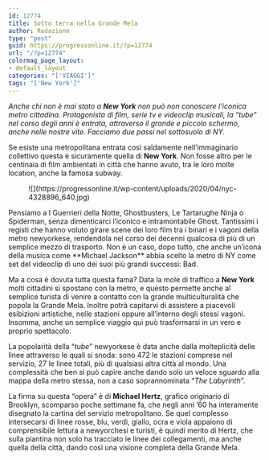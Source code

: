 ```yaml
---
id: 12774
title: Sotto terra nella Grande Mela
author: Redazione
type: "post"
guid: https://progressonline.it/?p=12774
url: "/?p=12774"
colormag_page_layout:
- default_layout
categories: "['VIAGGI']"
tags: "['New York']"
---
```


*Anche chi non è mai stato a **New York** non può non conoscere l’iconica metro cittadina. Protagonista di film, serie tv e videoclip musicali, la “tube” nel corso degli anni è entrata, attraverso il grande e piccolo schermo, anche nelle nostre vite. Facciamo due passi nel sottosuolo di NY.*

Se esiste una metropolitana entrata così saldamente nell’immaginario collettivo questa è sicuramente quella di **New York**. Non fosse altro per le centinaia di film ambientati in città che hanno avuto, tra le loro molte location, anche la famosa subway.

<div class="wp-block-image"><figure class="alignleft size-large is-resized">![](https://progressonline.it/wp-content/uploads/2020/04/nyc-4328896_640.jpg)</figure></div>Pensiamo a I Guerrieri della Notte, Ghostbusters, Le Tartarughe Ninja o Spiderman, senza dimenticarci l’iconico e intramontabile Ghost. Tantissimi i registi che hanno voluto girare scene dei loro film tra i binari e i vagoni della metro newyorkese, rendendola nel corso dei decenni qualcosa di più di un semplice mezzo di trasporto. Non è un caso, dopo tutto, che anche un’icona della musica come **Michael Jackson** abbia scelto la metro di NY come set del videoclip di uno dei suoi più grandi successi: Bad.

Ma a cosa è dovuta tutta questa fama? Data la mole di traffico a **New York** molti cittadini si spostano con la metro, e questo permette anche al semplice turista di venire a contatto con la grande multiculturalità che popola la Grande Mela. Inoltre potrà capitarvi di assistere a piacevoli esibizioni artistiche, nelle stazioni oppure all’interno degli stessi vagoni. Insomma, anche un semplice viaggio qui può trasformarsi in un vero e proprio spettacolo.

La popolarità della “*tube*” newyorkese è data anche dalla molteplicità delle linee attraverso le quali si snoda: sono 472 le stazioni comprese nel servizio, 27 le linee totali, più di qualsiasi altra città al mondo. Una complessità che ben si può capire anche dando solo un veloce sguardo alla mappa della metro stessa, non a caso soprannominata “*The Labyrinth*”.

La firma su questa “opera” è di **Michael Hertz**, grafico originario di Brooklyn, scomparso poche settimane fa, che negli anni ’60 ha interamente disegnato la cartina del servizio metropolitano. Se quel complesso intersecarsi di linee rosse, blu, verdi, giallo, ocra e viola appaiono di comprensibile lettura a newyorchesi e turisti, è quindi merito di Hertz, che sulla piantina non solo ha tracciato le linee dei collegamenti, ma anche quella della città, dando così una visione completa della Grande Mela.